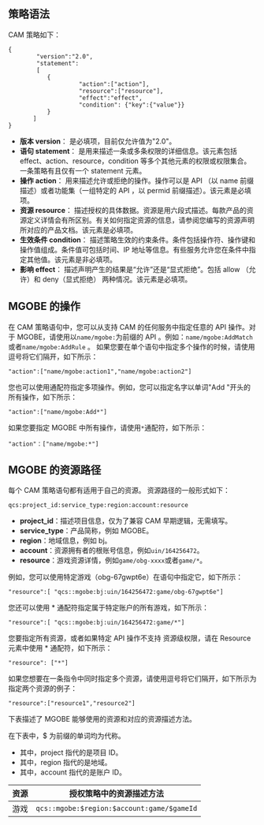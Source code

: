 

<span id = "策略语法"></span>
## 策略语法

CAM 策略如下：

```
{     
        "version":"2.0", 
        "statement": 
        [ 
           { 
					"action":["action"], 
					"resource":["resource"],
					"effect":"effect", 
					"condition": {"key":{"value"}} 
           } 
       ] 
} 

```
- **版本 version**： 是必填项，目前仅允许值为"2.0"。
- **语句 statement**： 是用来描述一条或多条权限的详细信息。该元素包括 effect、action、resource，condition 等多个其他元素的权限或权限集合。一条策略有且仅有一个 statement 元素。
 - **操作 action**： 用来描述允许或拒绝的操作。操作可以是 API （以 name 前缀描述）或者功能集（一组特定的 API ，以 permid 前缀描述）。该元素是必填项。
 - **资源 resource**： 描述授权的具体数据。资源是用六段式描述。每款产品的资源定义详情会有所区别。有关如何指定资源的信息，请参阅您编写的资源声明所对应的产品文档。该元素是必填项。
 - **生效条件 condition**： 描述策略生效的约束条件。条件包括操作符、操作键和操作值组成。条件值可包括时间、IP 地址等信息。有些服务允许您在条件中指定其他值。该元素是非必填项。
 - **影响 effect**： 描述声明产生的结果是“允许”还是“显式拒绝”。包括 allow （允许）和 deny（显式拒绝） 两种情况。该元素是必填项。

<span id = "MGOBE 的操作"></span>

## MGOBE 的操作

在 CAM 策略语句中，您可以从支持 CAM 的任何服务中指定任意的 API 操作。对于 MGOBE，请使用以`name/mgobe:`为前缀的 API 。例如：`name/mgobe:AddMatch` 或者`name/mgobe:AddRule` 。
如果您要在单个语句中指定多个操作的时候，请使用逗号将它们隔开，如下所示：
```
"action":["name/mgobe:action1","name/mgobe:action2"]
```
您也可以使用通配符指定多项操作。例如，您可以指定名字以单词"Add "开头的所有操作，如下所示：
```
"action":["name/mgobe:Add*"]
```
如果您要指定 MGOBE 中所有操作，请使用`*`通配符，如下所示：
```
"action"：["name/mgobe:*"]
```

<span id = "MGOBE 的资源路径"></span> 
## MGOBE 的资源路径
每个 CAM 策略语句都有适用于自己的资源。
资源路径的一般形式如下：
```
qcs:project_id:service_type:region:account:resource
```
- **project_id**：描述项目信息，仅为了兼容 CAM 早期逻辑，无需填写。
- **service_type**：产品简称，例如 MGOBE。
- **region**：地域信息，例如 bj。
- **account**：资源拥有者的根账号信息，例如`uin/164256472`。
- **resource**：游戏资源详情，例如`game/obg-xxxx`或者`game/*`。

例如，您可以使用特定游戏（obg-67gwpt6e）在语句中指定它，如下所示：
```
"resource":[ "qcs::mgobe:bj:uin/164256472:game/obg-67gwpt6e"]
```
您还可以使用 * 通配符指定属于特定账户的所有游戏，如下所示：
```
"resource":[ "qcs::mgobe:bj:uin/164256472:game/*"]
```

您要指定所有资源，或者如果特定 API 操作不支持 资源级权限，请在 Resource 元素中使用 * 通配符，如下所示：
```
"resource": ["*"]
```
如果您想要在一条指令中同时指定多个资源，请使用逗号将它们隔开，如下所示为指定两个资源的例子：
```
"resource":["resource1","resource2"]
```
下表描述了 MGOBE 能够使用的资源和对应的资源描述方法。

在下表中，$ 为前缀的单词均为代称。
- 其中，project 指代的是项目 ID。
- 其中，region 指代的是地域。
- 其中，account 指代的是账户 ID。

| 资源 | 授权策略中的资源描述方法 |
|-------|-------|
|游戏|  `qcs::mgobe:$region:$account:game/$gameId`|



